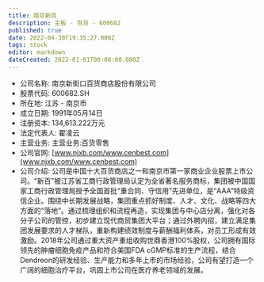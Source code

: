 ```yaml
---
title: 南京新百
description: 主板 - 百货 - 600682
published: true
date: 2022-04-30T19:35:27.000Z
tags: stock
editor: markdown
dateCreated: 2022-01-01T00:00:00.000Z
---
```


- 公司名称: 南京新街口百货商店股份有限公司
- 股票代码: 600682.SH
- 所在地: 江苏 - 南京市
- 成立日期: 1991年05月14日
- 注册资本: 134,613.222万元
- 法定代表人: 翟凌云
- 主营业务: 主营业务:百货零售
- 公司官网: [www.njxb.com/www.cenbest.com](www.njxb.com/www.cenbest.com)
- 公司介绍: 公司是中国十大百货商店之一和南京市第一家商业企业股票上市公司。“新百”被江苏省工商行政管理局认定为全省著名服务商标，集团被中国国家工商行政管理局授予全国首批“重合同、守信用”先进单位，是“AAA”特级资信企业。围绕中长期发展战略，集团重点抓好制度、人才、文化、战略等四大方面的“落地”。通过梳理组织和流程再造，实现集团与中心店分离，强化对各分子公司的管控，初步建立现代商贸集团大平台；通过外聘内招，建立满足集团发展要求的人才梯队，重新构建绩效制度与薪酬福利体系，对员工形成有效激励。2018年公司通过重大资产重组收购世鼎香港100%股权，公司拥有国际领先的肿瘤细胞免疫产品和符合美国FDA cGMP标准的生产流程，结合Dendreon的研发经验、生产能力和多年上市的市场经验，公司有望打造一个广阔的细胞治疗平台，巩固上市公司在医疗养老领域的发展。


